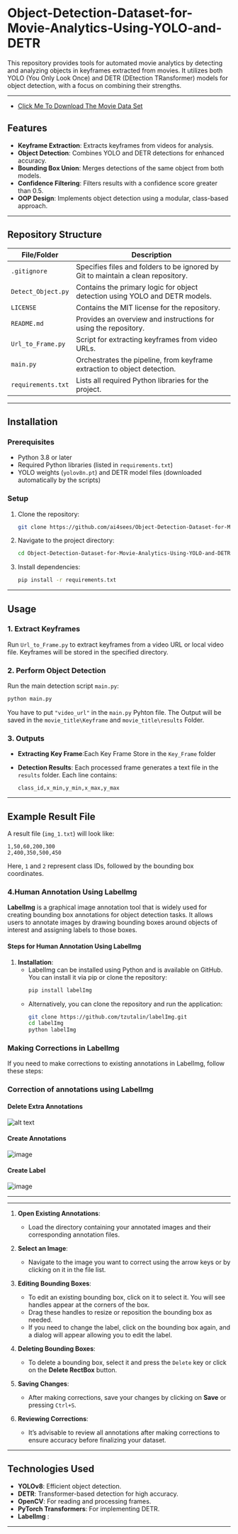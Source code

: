 # Object-Detection-Dataset-for-Movie-Analytics-Using-YOLO-and-DETR

This repository provides tools for automated movie analytics by detecting and analyzing objects in keyframes extracted from movies. It utilizes both YOLO (You Only Look Once) and DETR (DEtection TRansformer) models for object detection, with a focus on combining their strengths.

---
- [Click Me To Download The Movie Data Set](https://drive.google.com/drive/folders/0AKbuZk061IX9Uk9PVA)

## Features

- **Keyframe Extraction**: Extracts keyframes from videos for analysis.
- **Object Detection**: Combines YOLO and DETR detections for enhanced accuracy.
- **Bounding Box Union**: Merges detections of the same object from both models.
- **Confidence Filtering**: Filters results with a confidence score greater than 0.5.
- **OOP Design**: Implements object detection using a modular, class-based approach.

---

## Repository Structure

| File/Folder         | Description                                                                           |
|---------------------|---------------------------------------------------------------------------------------|
| `.gitignore`        | Specifies files and folders to be ignored by Git to maintain a clean repository.     |
| `Detect_Object.py`  | Contains the primary logic for object detection using YOLO and DETR models.          |
| `LICENSE`           | Contains the MIT license for the repository.                                         |
| `README.md`         | Provides an overview and instructions for using the repository.                      |
| `Url_to_Frame.py`   | Script for extracting keyframes from video URLs.                                      |
| `main.py`           | Orchestrates the pipeline, from keyframe extraction to object detection.             |
| `requirements.txt`  | Lists all required Python libraries for the project.                                 |

---

## Installation

### Prerequisites

- Python 3.8 or later
- Required Python libraries (listed in `requirements.txt`)
- YOLO weights (`yolov8n.pt`) and DETR model files (downloaded automatically by the scripts)

### Setup

1. Clone the repository:
   ```bash
   git clone https://github.com/ai4sees/Object-Detection-Dataset-for-Movie-Analytics-Using-YOLO-and-DETR.git
   ```

2. Navigate to the project directory:
   ```bash
   cd Object-Detection-Dataset-for-Movie-Analytics-Using-YOLO-and-DETR
   ```

3. Install dependencies:
   ```bash
   pip install -r requirements.txt
   ```

---

## Usage

### 1. Extract Keyframes

Run `Url_to_Frame.py` to extract keyframes from a video URL or local video file. Keyframes will be stored in the specified directory.

### 2. Perform Object Detection

Run the main detection script `main.py`:
```bash
python main.py
```

You have to put `"video_url"` in the `main.py` Pyhton file. The Output will be saved in the `movie_title\Keyframe` and `movie_title\results` Folder.

### 3. Outputs
- **Extracting Key Frame**:Each Key Frame Store in the `Key_Frame` folder

- **Detection Results**: Each processed frame generates a text file in the `results` folder. Each line contains:
  ```
  class_id,x_min,y_min,x_max,y_max
  ```
---

## Example Result File

A result file (`img_1.txt`) will look like:
```
1,50,60,200,300
2,400,350,500,450
```
Here, `1` and `2` represent class IDs, followed by the bounding box coordinates.

### 4.Human Annotation Using LabelImg

**LabelImg** is a graphical image annotation tool that is widely used for creating bounding box annotations for object detection tasks. It allows users to annotate images by drawing bounding boxes around objects of interest and assigning labels to those boxes.

#### Steps for Human Annotation Using LabelImg

1. **Installation**:
   - LabelImg can be installed using Python and is available on GitHub. You can install it via pip or clone the repository:
     ```bash
     pip install labelImg
     ```
   - Alternatively, you can clone the repository and run the application:
     ```bash
     git clone https://github.com/tzutalin/labelImg.git
     cd labelImg
     python labelImg
     ```
### Making Corrections in LabelImg

If you need to make corrections to existing annotations in LabelImg, follow these steps:

### Correction of annotations using LabelImg 
####  Delete Extra Annotations
![alt text](img1.png)
#### Create Annotations
![image](img2.png)
#### Create Label 
![image](img3.png)


---




---

1. **Open Existing Annotations**:
   - Load the directory containing your annotated images and their corresponding annotation files.

2. **Select an Image**:
   - Navigate to the image you want to correct using the arrow keys or by clicking on it in the file list.

3. **Editing Bounding Boxes**:
   - To edit an existing bounding box, click on it to select it. You will see handles appear at the corners of the box.
   - Drag these handles to resize or reposition the bounding box as needed.
   - If you need to change the label, click on the bounding box again, and a dialog will appear allowing you to edit the label.

4. **Deleting Bounding Boxes**:
   - To delete a bounding box, select it and press the `Delete` key or click on the **Delete RectBox** button.

5. **Saving Changes**:
   - After making corrections, save your changes by clicking on **Save** or pressing `Ctrl+S`.

6. **Reviewing Corrections**:
   - It’s advisable to review all annotations after making corrections to ensure accuracy before finalizing your dataset.

---

## Technologies Used

- **YOLOv8**: Efficient object detection.
- **DETR**: Transformer-based detection for high accuracy.
- **OpenCV**: For reading and processing frames.
- **PyTorch Transformers**: For implementing DETR.
- **LabelImg** : 

---

